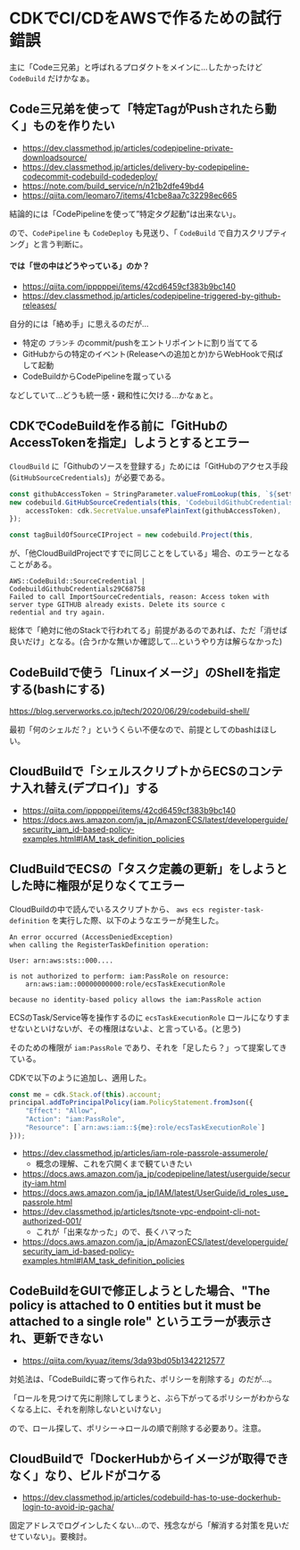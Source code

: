 # CDKでCI/CDをAWSで作るための試行錯誤

主に「Code三兄弟」と呼ばれるプロダクトをメインに…したかったけど `CodeBuild` だけかなぁ。


## Code三兄弟を使って「特定TagがPushされたら動く」ものを作りたい

- https://dev.classmethod.jp/articles/codepipeline-private-downloadsource/
- https://dev.classmethod.jp/articles/delivery-by-codepipeline-codecommit-codebuild-codedeploy/
- https://note.com/build_service/n/n21b2dfe49bd4
- https://qiita.com/leomaro7/items/41cbe8aa7c32298ec665

結論的には「CodePipelineを使って”特定タグ起動”は出来ない」。

ので、`CodePipeline` も `CodeDeploy` も見送り、「 `CodeBuild` で自力スクリプティング」と言う判断に。


#### では「世の中はどうやっている」のか？

- https://qiita.com/ipppppei/items/42cd6459cf383b9bc140
- https://dev.classmethod.jp/articles/codepipeline-triggered-by-github-releases/


自分的には「絡め手」に思えるのだが…

- 特定の `ブランチ` のcommit/pushをエントリポイントに割り当ててる
- GitHubからの特定のイベント(Releaseへの追加とか)からWebHookで飛ばして起動
- CodeBuildからCodePipelineを蹴っている

などしていて…どうも統一感・親和性に欠ける…かなぁと。

## CDKでCodeBuildを作る前に「GitHubのAccessTokenを指定」しようとするとエラー


`CloudBuild` に「Githubのソースを登録する」ためには「GitHubのアクセス手段(`GitHubSourceCredentials`)」が必要である。
　
```typescript
const githubAccessToken = StringParameter.valueFromLookup(this, `${settings.systemName()}-github-access-token`);
new codebuild.GitHubSourceCredentials(this, 'CodebuildGithubCredentials', {
    accessToken: cdk.SecretValue.unsafePlainText(githubAccessToken),
});

const tagBuildOfSourceCIProject = new codebuild.Project(this, 
```

が、「他CloudBuildProjectですでに同じことをしている」場合、のエラーとなることがある。

```
AWS::CodeBuild::SourceCredential | 
CodebuildGithubCredentials29C68758
Failed to call ImportSourceCredentials, reason: Access token with server type GITHUB already exists. Delete its source c 
redential and try again.
```

総体で「絶対に他のStackで行われてる」前提があるのであれば、ただ「消せば良いだけ」となる。(合うrかな無いか確認して…というやり方は解らなかった)

## CodeBuildで使う「Linuxイメージ」のShellを指定する(bashにする)

https://blog.serverworks.co.jp/tech/2020/06/29/codebuild-shell/

最初「何のシェルだ？」というくらい不便なので、前提としてのbashはほしい。

## CloudBuildで「シェルスクリプトからECSのコンテナ入れ替え(デプロイ)」する

- https://qiita.com/ipppppei/items/42cd6459cf383b9bc140
- https://docs.aws.amazon.com/ja_jp/AmazonECS/latest/developerguide/security_iam_id-based-policy-examples.html#IAM_task_definition_policies


## CludBuildでECSの「タスク定義の更新」をしようとした時に権限が足りなくてエラー

CloudBuildの中で読んでいるスクリプトから、 `aws ecs register-task-definition` を実行した際、以下のようなエラーが発生した。

```
An error occurred (AccessDeniedException)
when calling the RegisterTaskDefinition operation:

User: arn:aws:sts::000....

is not authorized to perform: iam:PassRole on resource:
    arn:aws:iam::00000000000:role/ecsTaskExecutionRole

because no identity-based policy allows the iam:PassRole action
```

ECSのTask/Service等を操作するのに `ecsTaskExecutionRole` ロールになりすませないといけないが、その権限はないよ、と言っている。(と思う)

そのための権限が `iam:PassRole` であり、それを「足したら？」って提案してきている。

CDKで以下のように追加し、適用した。

```typescript
const me = cdk.Stack.of(this).account;
principal.addToPrincipalPolicy(iam.PolicyStatement.fromJson({
    "Effect": "Allow",
    "Action": "iam:PassRole",
    "Resource": [`arn:aws:iam::${me}:role/ecsTaskExecutionRole`]
}));

```

- https://dev.classmethod.jp/articles/iam-role-passrole-assumerole/
    - 概念の理解、これを穴開くまで観ていきたい
- https://docs.aws.amazon.com/ja_jp/codepipeline/latest/userguide/security-iam.html
- https://docs.aws.amazon.com/ja_jp/IAM/latest/UserGuide/id_roles_use_passrole.html
- https://dev.classmethod.jp/articles/tsnote-vpc-endpoint-cli-not-authorized-001/
    - これが「出来なかった」ので、長くハマった
- https://docs.aws.amazon.com/ja_jp/AmazonECS/latest/developerguide/security_iam_id-based-policy-examples.html#IAM_task_definition_policies


## CodeBuildをGUIで修正しようとした場合、"The policy is attached to 0 entities but it must be attached to a single role" というエラーが表示され、更新できない

- https://qiita.com/kyuaz/items/3da93bd05b1342212577

対処法は、「CodeBuildに寄って作られた、ポリシーを削除する」のだが…。

「ロールを見つけて先に削除してしまうと、ぶら下がってるポリシーがわからなくなる上に、それを削除しないといけない」

ので、ロール探して、ポリシー→ロールの順で削除する必要あり。注意。

## CloudBuildで「DockerHubからイメージが取得できなく」なり、ビルドがコケる

- https://dev.classmethod.jp/articles/codebuild-has-to-use-dockerhub-login-to-avoid-ip-gacha/

固定アドレスでログインしたくない…ので、残念ながら「解消する対策を見いだせていない」。要検討。

